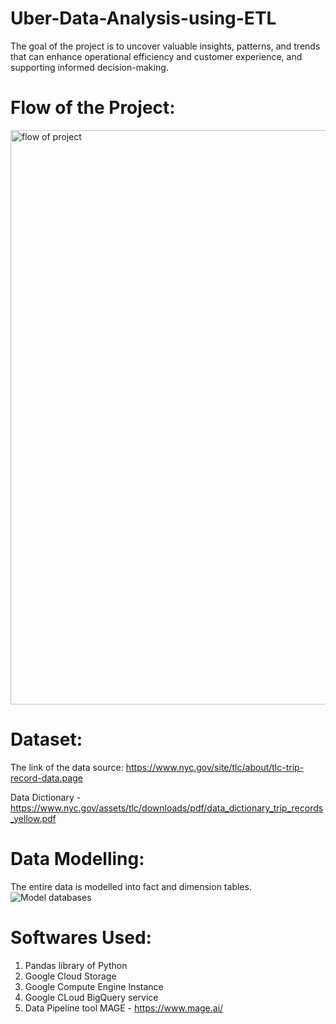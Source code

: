 # Uber-Data-Analysis-using-ETL
The goal of the project is to uncover valuable insights, patterns, and trends that can enhance operational efficiency and customer experience, and supporting informed decision-making.

# Flow of the Project:
<img width="919" alt="flow of project" src="https://github.com/BhairaviChavan/Uber-Data-Analysis-using-ETL/assets/129419504/c463643e-dc8e-46eb-8232-c4da83cf831d">

# Dataset:
The link of the data source:
https://www.nyc.gov/site/tlc/about/tlc-trip-record-data.page 

Data Dictionary - https://www.nyc.gov/assets/tlc/downloads/pdf/data_dictionary_trip_records_yellow.pdf

# Data Modelling:
The entire data is modelled into fact and dimension tables. 
![Model databases](https://github.com/BhairaviChavan/Uber-Data-Analysis-using-ETL/assets/129419504/5f7512a0-a104-4caf-9131-7a3182fa3d83)

# Softwares Used:
1. Pandas library of Python
2. Google Cloud Storage
3. Google Compute Engine Instance
4. Google CLoud BigQuery service
5. Data Pipeline tool MAGE - https://www.mage.ai/
